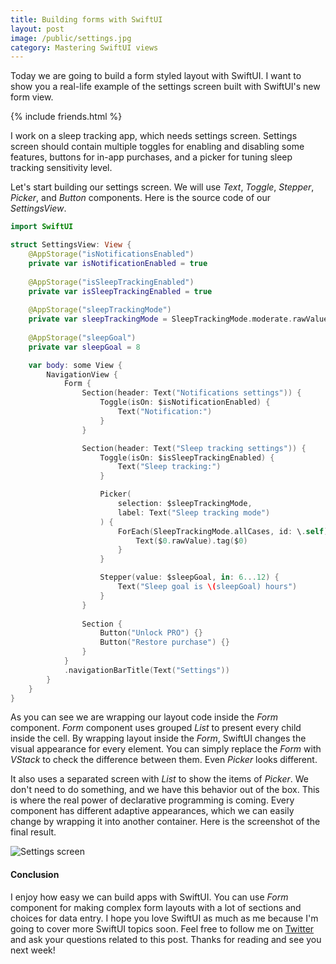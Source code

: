 ```yaml
---
title: Building forms with SwiftUI
layout: post
image: /public/settings.jpg
category: Mastering SwiftUI views
---
```


Today we are going to build a form styled layout with SwiftUI. I want to show you a real-life example of the settings screen built with SwiftUI's new form view.

{% include friends.html %}

I work on a sleep tracking app, which needs settings screen. Settings screen should contain multiple toggles for enabling and disabling some features, buttons for in-app purchases, and a picker for tuning sleep tracking sensitivity level. 

Let's start building our settings screen. We will use *Text*, *Toggle*, *Stepper*, *Picker*, and *Button* components. Here is the source code of our *SettingsView*.

```swift
import SwiftUI

struct SettingsView: View {
    @AppStorage("isNotificationsEnabled") 
    private var isNotificationEnabled = true
    
    @AppStorage("isSleepTrackingEnabled")
    private var isSleepTrackingEnabled = true
    
    @AppStorage("sleepTrackingMode")
    private var sleepTrackingMode = SleepTrackingMode.moderate.rawValue
    
    @AppStorage("sleepGoal")
    private var sleepGoal = 8

    var body: some View {
        NavigationView {
            Form {
                Section(header: Text("Notifications settings")) {
                    Toggle(isOn: $isNotificationEnabled) {
                        Text("Notification:")
                    }
                }

                Section(header: Text("Sleep tracking settings")) {
                    Toggle(isOn: $isSleepTrackingEnabled) {
                        Text("Sleep tracking:")
                    }

                    Picker(
                        selection: $sleepTrackingMode,
                        label: Text("Sleep tracking mode")
                    ) {
                        ForEach(SleepTrackingMode.allCases, id: \.self) {
                            Text($0.rawValue).tag($0)
                        }
                    }

                    Stepper(value: $sleepGoal, in: 6...12) {
                        Text("Sleep goal is \(sleepGoal) hours")
                    }
                }
                
                Section {
                    Button("Unlock PRO") {}
                    Button("Restore purchase") {}
                }
            }
            .navigationBarTitle(Text("Settings"))
        }
    }
}
```

As you can see we are wrapping our layout code inside the *Form* component. *Form* component uses grouped *List* to present every child inside the cell. By wrapping layout inside the *Form*, SwiftUI changes the visual appearance for every element. You can simply replace the *Form* with *VStack* to check the difference between them. Even *Picker* looks different. 

It also uses a separated screen with *List* to show the items of *Picker*. We don't need to do something, and we have this behavior out of the box. This is where the real power of declarative programming is coming. Every component has different adaptive appearances, which we can easily change by wrapping it into another container. Here is the screenshot of the final result.

![Settings screen](/public/settings.jpg)

#### Conclusion

I enjoy how easy we can build apps with SwiftUI. You can use *Form* component for making complex form layouts with a lot of sections and choices for data entry. I hope you love SwiftUI as much as me because I'm going to cover more SwiftUI topics soon. Feel free to follow me on [Twitter](https://twitter.com/mecid) and ask your questions related to this post. Thanks for reading and see you next week!  
